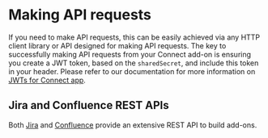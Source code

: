# Making API requests

If you need to make API requests, this can be easily achieved via any HTTP client library or API designed
for making API requests. The key to successfully making API requests from your Connect add-on is ensuring
you create a JWT token, based on the `sharedSecret`, and include this token in your header. Please refer
to our documentation for more information on 
[JWTs for Connect app](https://developer.atlassian.com/cloud/jira/platform/understanding-jwt-for-connect-apps/).

## Jira and Confluence REST APIs
Both [Jira](https://developer.atlassian.com/cloud/jira/software/rest/intro/#introduction) 
and [Confluence](https://developer.atlassian.com/cloud/confluence/using-the-rest-api/) provide an extensive 
REST API to build add-ons. 